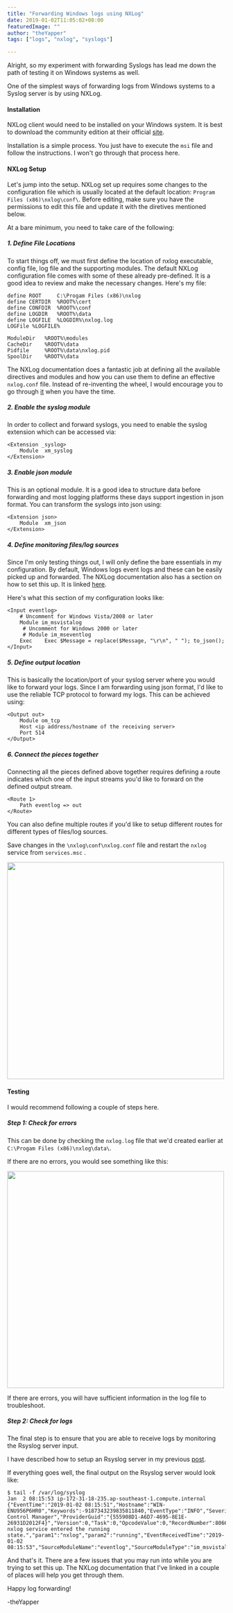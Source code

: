 ```yaml
---
title: "Forwarding Windows logs using NXLog"
date: 2019-01-02T11:05:02+08:00
featuredImage: ""
author: "theYapper"
tags: ["logs", "nxlog", "syslogs"]

---
```


Alright, so my experiment with forwarding Syslogs has lead me down the path of testing it on Windows systems as well. 

One of the simplest ways of forwarding logs from Windows systems to a Syslog server is by using NXLog.

#### Installation

NXLog client would need to be installed on your Windows system. It is best to download the community edition at their official [site](https://nxlog.co/products/nxlog-community-edition/download). 

Installation is a simple process. You just have to execute the `msi` file and follow the instructions. I won't go through that process here. 

#### NXLog Setup

Let's jump into the setup. NXLog set up requires some changes to the configuration file which is usually located at the default location:  `Program Files (x86)\nxlog\conf\`. Before editing, make sure you have the permissions to edit this file and update it with the diretives mentioned below. 

At a bare minimum, you need to take care of the following: 

##### 1. Define File Locations 

To start things off, we must first define the location of nxlog executable, config file, log file and the supporting modules. The default NXLog configuration file comes with some of these already pre-defined. It is a good idea to review and make the necessary changes. 
Here's my file: 

```
define ROOT		C:\Progam Files (x86)\nxlog
define CERTDIR	%ROOT%\cert
define CONFDIR	%ROOT%\conf
define LOGDIR	%ROOT%\data
define LOGFILE	%LOGDIR%\nxlog.log
LOGFile %LOGFILE%

ModuleDir	%ROOT%\modules
CacheDir	%ROOT%\data
Pidfile		%ROOT%\data\nxlog.pid
SpoolDir	%ROOT%\data
```

The NXLog documentation does a fantastic job at defining all the available directives and modules and how you can use them to define an effective `nxlog.conf` file. Instead of re-inventing the wheel, I would encourage you to go through [it](https://nxlog.co/documentation/nxlog-user-guide-full#syslog) when you have the time.

##### 2. Enable the syslog module 

In order to collect and forward syslogs, you need to enable the syslog extension which can be accessed via: 

```
<Extension _syslog>
	Module 	xm_syslog
</Extension>
```

##### 3. Enable json module 

This is an optional module. It is a good idea to structure data before forwarding and most logging platforms these days support ingestion in json format. You can transform the syslogs into json using: 

```
<Extension json>
	Module 	xm_json
</Extension>
```

##### 4. Define monitoring files/log sources 

Since I'm only testing things out, I will only define the bare essentials in my configuration. By default, Windows logs event logs and these can be easily picked up and forwarded. The NXLog documentation also has a section on how to set this up. It is linked [here](https://nxlog.co/documentation/nxlog-user-guide-full#sending_eventlog). 

Here's what this section of my configuration looks like: 

```
<Input eventlog>
	# Uncomment for Windows Vista/2008 or later 
  	Module im_msvistalog
 	 # Uncomment for Windows 2000 or later
 	 # Module im_mseventlog
	Exec 	Exec $Message = replace($Message, "\r\n", " "); to_json();
</Input>
```

##### 5. Define output location 

This is basically the location/port of your syslog server where you would like to forward your logs. Since I am forwarding using json format, I'd like to use the reliable TCP protocol to forward my logs. This can be achieved using: 

```
<Output out>
	Module om_tcp 
	Host <ip address/hostname of the receiving server>
	Port 514
</Output>
```

##### 6. Connect the pieces together

Connecting all the pieces defined above together requires defining a route indicates which one of the input streams you'd like to forward on the defined output stream. 

```
<Route 1>
	Path eventlog => out
</Route>
```

You can also define multiple routes if you'd like to setup different routes for different types of files/log sources. 

Save changes in the `\nxlog\conf\nxlog.conf` file and restart the `nxlog` service from `services.msc` . 

<img src="/img/nxlog.png" width="500">

#### Testing

I would recommend following a couple of steps here. 

##### Step 1: Check for errors
This can be done by checking the `nxlog.log` file that we'd created earlier at `C:\Progam Files (x86)\nxlog\data\`. 

If there are no errors, you would see something like this: 

<img src="/img/nxlogfile.png" width="500">

If there are errors, you will have sufficient information in the log file to troubleshoot. 

##### Step 2: Check for logs

The final step is to ensure that you are able to receive logs by monitoring the Rsyslog server input. 

I have described how to setup an Rsyslog server in my previous [post](/post/using-rsyslog/#rsyslog-server-setup). 

If everything goes well, the final output on the Rsyslog server would look like: 

```
$ tail -f /var/log/syslog
Jan  2 08:15:53 ip-172-31-18-235.ap-southeast-1.compute.internal  {"EventTime":"2019-01-02 08:15:51","Hostname":"WIN-ENU956P6HR0","Keywords":-9187343239835811840,"EventType":"INFO","SeverityValue":2,"Severity":"INFO","EventID":7036,"SourceName":"Service Control Manager","ProviderGuid":"{555908D1-A6D7-4695-8E1E-26931D2012F4}","Version":0,"Task":0,"OpcodeValue":0,"RecordNumber":80664,"ProcessID":664,"ThreadID":3524,"Channel":"System","Message":"The nxlog service entered the running state.","param1":"nxlog","param2":"running","EventReceivedTime":"2019-01-02 08:15:53","SourceModuleName":"eventlog","SourceModuleType":"im_msvistalog"}
```

And that's it. There are a few issues that you may run into while you are trying to set this up. The NXLog documentation that I've linked in a couple of places will help you get through them. 

Happy log forwarding!


-theYapper

